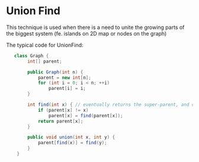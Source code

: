 Union Find
===========

This technique is used when there is a need to unite the growing parts of the biggest system
(fe. islands on 2D map or nodes on the graph)

The typical code for UnionFind:

```java
   class Graph {
        int[] parent;

        public Graph(int n) {
            parent = new int[n];
            for (int i = 0; i < n; ++i)
                parent[i] = i;
        }

        int find(int x) { // eventually returns the super-parent, and can be used to test the nodes are in the same set
            if (parent[x] != x)
                parent[x] = find(parent[x]);
            return parent[x];
        }

        public void union(int x, int y) {
            parent[find(x)] = find(y);
        }
    }
```